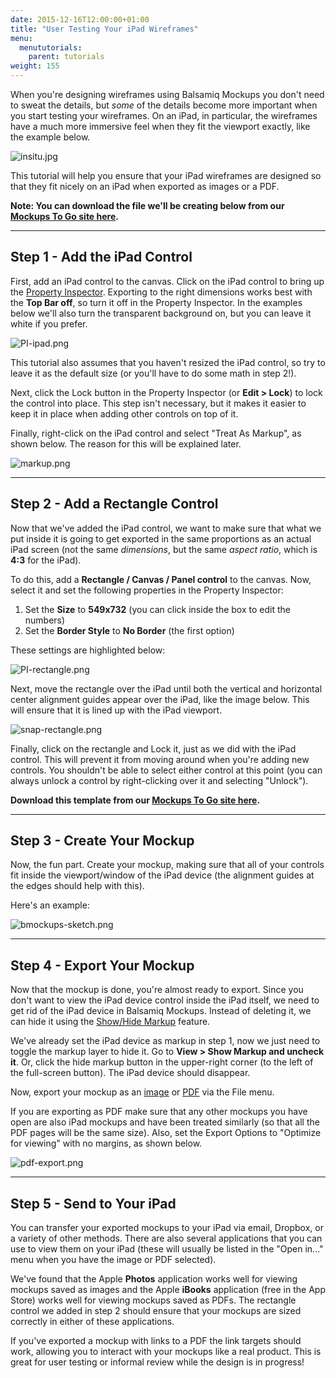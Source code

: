 ```yaml
---
date: 2015-12-16T12:00:00+01:00
title: "User Testing Your iPad Wireframes"
menu:
  menututorials:
    parent: tutorials
weight: 155
---
```


When you're designing wireframes using Balsamiq Mockups you don't need to sweat the details, but _some_ of the details become more important when you start testing your wireframes. On an iPad, in particular, the wireframes have a much more immersive feel when they fit the viewport exactly, like the example below.

![insitu.jpg](https://media.balsamiq.com/img/support/tutorials/ipad/insitu.jpg)

This tutorial will help you ensure that your iPad wireframes are designed so that they fit nicely on an iPad when exported as images or a PDF.

**Note: You can download the file we'll be creating below from our [Mockups To Go site here](https://mockupstogo.mybalsamiq.com/projects/ios/iPad%20User%20Testing%20Template).**

* * *

## Step 1 - Add the iPad Control 

First, add an iPad control to the canvas. Click on the iPad control to bring up the [Property Inspector](https://docs.balsamiq.com/desktop/inspector/). Exporting to the right dimensions works best with the **Top Bar off**, so turn it off in the Property Inspector. In the examples below we'll also turn the transparent background on, but you can leave it white if you prefer.

![PI-ipad.png](https://media.balsamiq.com/img/support/tutorials/ipad/PI-ipad.png)

This tutorial also assumes that you haven't resized the iPad control, so try to leave it as the default size (or you'll have to do some math in step 2!).

Next, click the Lock button in the Property Inspector (or **Edit > Lock**) to lock the control into place. This step isn't necessary, but it makes it easier to keep it in place when adding other controls on top of it.

Finally, right-click on the iPad control and select "Treat As Markup", as shown below. The reason for this will be explained later.

![markup.png](https://media.balsamiq.com/img/support/tutorials/ipad/markup.png)

* * *

## Step 2 - Add a Rectangle Control 

Now that we've added the iPad control, we want to make sure that what we put inside it is going to get exported in the same proportions as an actual iPad screen (not the same _dimensions_, but the same _aspect ratio_, which is **4:3** for the iPad).

To do this, add a **Rectangle / Canvas / Panel control** to the canvas. Now, select it and set the following properties in the Property Inspector:

1.  Set the **Size** to **549x732** (you can click inside the box to edit the numbers)
2.  Set the **Border Style** to **No Border** (the first option)

These settings are highlighted below:

![PI-rectangle.png](https://media.balsamiq.com/img/support/tutorials/ipad/PI-rectangle.png)

Next, move the rectangle over the iPad until both the vertical and horizontal center alignment guides appear over the iPad, like the image below. This will ensure that it is lined up with the iPad viewport.

![snap-rectangle.png](https://media.balsamiq.com/img/support/tutorials/ipad/snap-rectangle.png)

Finally, click on the rectangle and Lock it, just as we did with the iPad control. This will prevent it from moving around when you're adding new controls. You shouldn't be able to select either control at this point (you can always unlock a control by right-clicking over it and selecting "Unlock").

**Download this template from our [Mockups To Go site here](https://mockupstogo.mybalsamiq.com/projects/ios/iPad%20User%20Testing%20Template).**

* * *

## Step 3 - Create Your Mockup 

Now, the fun part. Create your mockup, making sure that all of your controls fit inside the viewport/window of the iPad device (the alignment guides at the edges should help with this).

Here's an example:

![bmockups-sketch.png](https://media.balsamiq.com/img/support/tutorials/ipad/bmockups-sketch.png)

* * *

## Step 4 - Export Your Mockup 

Now that the mockup is done, you're almost ready to export. Since you don't want to view the iPad device control inside the iPad itself, we need to get rid of the iPad device in Balsamiq Mockups. Instead of deleting it, we can hide it using the [Show/Hide Markup](https://docs.balsamiq.com/desktop/markup/) feature.

We've already set the iPad device as markup in step 1, now we just need to toggle the markup layer to hide it. Go to **View > Show Markup and uncheck it**. Or, click the hide markup button in the upper-right corner (to the left of the full-screen button). The iPad device should disappear.

Now, export your mockup as an [image](https://docs.balsamiq.com/desktop/exporting/#exporting-to-an-image) or [PDF](https://docs.balsamiq.com/desktop/exporting/#exporting-to-pdf) via the File menu.

If you are exporting as PDF make sure that any other mockups you have open are also iPad mockups and have been treated similarly (so that all the PDF pages will be the same size). Also, set the Export Options to "Optimize for viewing" with no margins, as shown below.

![pdf-export.png](https://media.balsamiq.com/img/support/tutorials/ipad/pdf-export.png)

* * *

## Step 5 - Send to Your iPad 

You can transfer your exported mockups to your iPad via email, Dropbox, or a variety of other methods. There are also several applications that you can use to view them on your iPad (these will usually be listed in the "Open in..." menu when you have the image or PDF selected).

We've found that the Apple **Photos** application works well for viewing mockups saved as images and the Apple **iBooks** application (free in the App Store) works well for viewing mockups saved as PDFs. The rectangle control we added in step 2 should ensure that your mockups are sized correctly in either of these applications.

If you've exported a mockup with links to a PDF the link targets should work, allowing you to interact with your mockups like a real product. This is great for user testing or informal review while the design is in progress!